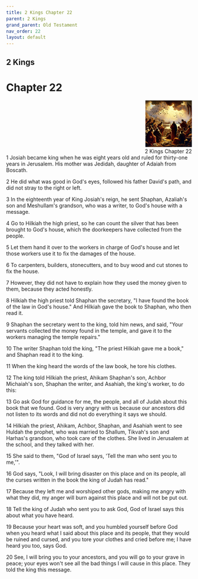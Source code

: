 ```yaml
---
title: 2 Kings Chapter 22
parent: 2 Kings
grand_parent: Old Testament
nav_order: 22
layout: default
---
```


## 2 Kings

# Chapter 22

<div style="clear: both; text-align: right;">
    <img src="/assets/Image/2 Kings/500/22.jpg" alt="2 Kings Chapter 22" class="chapter-image" style="max-width: 25%; height: auto;"/>
    <figcaption style="font-size: 14px;">2 Kings Chapter 22</figcaption>
</div>
1 Josiah became king when he was eight years old and ruled for thirty-one years in Jerusalem. His mother was Jedidah, daughter of Adaiah from Boscath.

2 He did what was good in God's eyes, followed his father David's path, and did not stray to the right or left.

3 In the eighteenth year of King Josiah's reign, he sent Shaphan, Azaliah's son and Meshullam's grandson, who was a writer, to God's house with a message.

4 Go to Hilkiah the high priest, so he can count the silver that has been brought to God's house, which the doorkeepers have collected from the people.

5 Let them hand it over to the workers in charge of God's house and let those workers use it to fix the damages of the house.

6 To carpenters, builders, stonecutters, and to buy wood and cut stones to fix the house.

7 However, they did not have to explain how they used the money given to them, because they acted honestly.

8 Hilkiah the high priest told Shaphan the secretary, "I have found the book of the law in God's house." And Hilkiah gave the book to Shaphan, who then read it.

9 Shaphan the secretary went to the king, told him news, and said, "Your servants collected the money found in the temple, and gave it to the workers managing the temple repairs."

10 The writer Shaphan told the king, "The priest Hilkiah gave me a book," and Shaphan read it to the king.

11 When the king heard the words of the law book, he tore his clothes.

12 The king told Hilkiah the priest, Ahikam Shaphan's son, Achbor Michaiah's son, Shaphan the writer, and Asahiah, the king's worker, to do this:

13 Go ask God for guidance for me, the people, and all of Judah about this book that we found. God is very angry with us because our ancestors did not listen to its words and did not do everything it says we should.

14 Hilkiah the priest, Ahikam, Achbor, Shaphan, and Asahiah went to see Huldah the prophet, who was married to Shallum, Tikvah's son and Harhas's grandson, who took care of the clothes. She lived in Jerusalem at the school, and they talked with her.

15 She said to them, "God of Israel says, 'Tell the man who sent you to me,'".

16 God says, "Look, I will bring disaster on this place and on its people, all the curses written in the book the king of Judah has read."

17 Because they left me and worshiped other gods, making me angry with what they did, my anger will burn against this place and will not be put out.

18 Tell the king of Judah who sent you to ask God, God of Israel says this about what you have heard.

19 Because your heart was soft, and you humbled yourself before God when you heard what I said about this place and its people, that they would be ruined and cursed, and you tore your clothes and cried before me; I have heard you too, says God.

20 See, I will bring you to your ancestors, and you will go to your grave in peace; your eyes won't see all the bad things I will cause in this place. They told the king this message.


